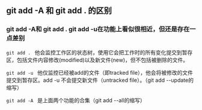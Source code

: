 
## git add -A 和 git add . 的区别
### git add -A和 git add .   git add -u在功能上看似很相近，但还是存在一点差别

```git add . ```
他会监控工作区的状态树，使用它会把工作时的所有变化提交到暂存区，包括文件内容修改(modified)以及新文件(new)，但不包括被删除的文件。

```git add -u ```
他仅监控已经被add的文件（即tracked file），他会将被修改的文件提交到暂存区。add -u 不会提交新文件（untracked file）。（git add --update的缩写）

```git add -A ```
是上面两个功能的合集（git add --all的缩写）

